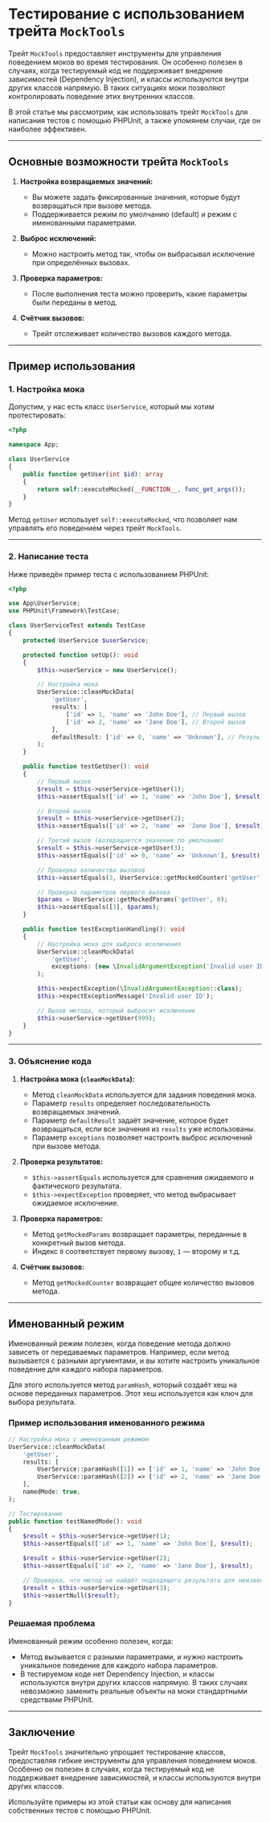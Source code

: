 # Тестирование с использованием трейта `MockTools`

Трейт `MockTools` предоставляет инструменты для управления поведением моков во время тестирования. Он особенно полезен в
случаях, когда тестируемый код не поддерживает внедрение зависимостей (Dependency Injection), и классы используются
внутри других классов напрямую. В таких ситуациях моки позволяют контролировать поведение этих внутренних классов.

В этой статье мы рассмотрим, как использовать трейт `MockTools` для написания тестов с помощью PHPUnit, а также упомянем
случаи, где он наиболее эффективен.

---

## Основные возможности трейта `MockTools`

1. **Настройка возвращаемых значений:**
    - Вы можете задать фиксированные значения, которые будут возвращаться при вызове метода.
    - Поддерживается режим по умолчанию (default) и режим с именованными параметрами.

2. **Выброс исключений:**
    - Можно настроить метод так, чтобы он выбрасывал исключение при определённых вызовах.

3. **Проверка параметров:**
    - После выполнения теста можно проверить, какие параметры были переданы в метод.

4. **Счётчик вызовов:**
    - Трейт отслеживает количество вызовов каждого метода.

---

## Пример использования

### 1. Настройка мока

Допустим, у нас есть класс `UserService`, который мы хотим протестировать:

```php
<?php

namespace App;

class UserService
{
    public function getUser(int $id): array
    {
        return self::executeMocked(__FUNCTION__, func_get_args());
    }
}
```

Метод `getUser` использует `self::executeMocked`, что позволяет нам управлять его поведением через трейт `MockTools`.

---

### 2. Написание теста

Ниже приведён пример теста с использованием PHPUnit:

```php
<?php

use App\UserService;
use PHPUnit\Framework\TestCase;

class UserServiceTest extends TestCase
{
    protected UserService $userService;

    protected function setUp(): void
    {
        $this->userService = new UserService();

        // Настройка мока
        UserService::cleanMockData(
            'getUser',
            results: [
                ['id' => 1, 'name' => 'John Doe'], // Первый вызов
                ['id' => 2, 'name' => 'Jane Doe'], // Второй вызов
            ],
            defaultResult: ['id' => 0, 'name' => 'Unknown'], // Результат по умолчанию
        );
    }

    public function testGetUser(): void
    {
        // Первый вызов
        $result = $this->userService->getUser(1);
        $this->assertEquals(['id' => 1, 'name' => 'John Doe'], $result);

        // Второй вызов
        $result = $this->userService->getUser(2);
        $this->assertEquals(['id' => 2, 'name' => 'Jane Doe'], $result);

        // Третий вызов (возвращается значение по умолчанию)
        $result = $this->userService->getUser(3);
        $this->assertEquals(['id' => 0, 'name' => 'Unknown'], $result);

        // Проверка количества вызовов
        $this->assertEquals(3, UserService::getMockedCounter('getUser'));

        // Проверка параметров первого вызова
        $params = UserService::getMockedParams('getUser', 0);
        $this->assertEquals([1], $params);
    }

    public function testExceptionHandling(): void
    {
        // Настройка мока для выброса исключения
        UserService::cleanMockData(
            'getUser',
            exceptions: [new \InvalidArgumentException('Invalid user ID')],
        );

        $this->expectException(\InvalidArgumentException::class);
        $this->expectExceptionMessage('Invalid user ID');

        // Вызов метода, который выбросит исключение
        $this->userService->getUser(999);
    }
}
```

---

### 3. Объяснение кода

1. **Настройка мока (`cleanMockData`):**
    - Метод `cleanMockData` используется для задания поведения мока.
    - Параметр `results` определяет последовательность возвращаемых значений.
    - Параметр `defaultResult` задаёт значение, которое будет возвращаться, если все значения из `results` уже
      использованы.
    - Параметр `exceptions` позволяет настроить выброс исключений при вызове метода.

2. **Проверка результатов:**
    - `$this->assertEquals` используется для сравнения ожидаемого и фактического результата.
    - `$this->expectException` проверяет, что метод выбрасывает ожидаемое исключение.

3. **Проверка параметров:**
    - Метод `getMockedParams` возвращает параметры, переданные в конкретный вызов метода.
    - Индекс `0` соответствует первому вызову, `1` — второму и т.д.

4. **Счётчик вызовов:**
    - Метод `getMockedCounter` возвращает общее количество вызовов метода.

---

## Именованный режим

Именованный режим полезен, когда поведение метода должно зависеть от передаваемых параметров. Например, если метод
вызывается с разными аргументами, и вы хотите настроить уникальное поведение для каждого набора параметров.

Для этого используется метод `paramHash`, который создаёт хеш на основе переданных параметров. Этот хеш используется как
ключ для выбора результата.

### Пример использования именованного режима

```php
// Настройка мока с именованным режимом
UserService::cleanMockData(
    'getUser',
    results: [
        UserService::paramHash([1]) => ['id' => 1, 'name' => 'John Doe'],
        UserService::paramHash([2]) => ['id' => 2, 'name' => 'Jane Doe'],
    ],
    namedMode: true,
);

// Тестирование
public function testNamedMode(): void
{
    $result = $this->userService->getUser(1);
    $this->assertEquals(['id' => 1, 'name' => 'John Doe'], $result);

    $result = $this->userService->getUser(2);
    $this->assertEquals(['id' => 2, 'name' => 'Jane Doe'], $result);

    // Проверка, что метод не найдёт подходящего результата для неизвестного параметра
    $result = $this->userService->getUser(3);
    $this->assertNull($result);
}
```

### Решаемая проблема

Именованный режим особенно полезен, когда:

- Метод вызывается с разными параметрами, и нужно настроить уникальное поведение для каждого набора параметров.
- В тестируемом коде нет Dependency Injection, и классы используются внутри других классов напрямую. В таких случаях
  невозможно заменить реальные объекты на моки стандартными средствами PHPUnit.

---

## Заключение

Трейт `MockTools` значительно упрощает тестирование классов, предоставляя гибкие инструменты для управления поведением
моков. Особенно он полезен в случаях, когда тестируемый код не поддерживает внедрение зависимостей, и классы
используются внутри других классов.

Используйте примеры из этой статьи как основу для написания собственных тестов с помощью PHPUnit.